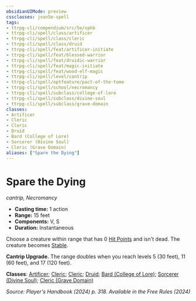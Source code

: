 ```yaml
---
obsidianUIMode: preview
cssclasses: json5e-spell
tags:
- ttrpg-cli/compendium/src/5e/xphb
- ttrpg-cli/spell/class/artificer
- ttrpg-cli/spell/class/cleric
- ttrpg-cli/spell/class/druid
- ttrpg-cli/spell/feat/artificer-initiate
- ttrpg-cli/spell/feat/blessed-warrior
- ttrpg-cli/spell/feat/druidic-warrior
- ttrpg-cli/spell/feat/magic-initiate
- ttrpg-cli/spell/feat/wood-elf-magic
- ttrpg-cli/spell/level/cantrip
- ttrpg-cli/spell/optfeature/pact-of-the-tome
- ttrpg-cli/spell/school/necromancy
- ttrpg-cli/spell/subclass/college-of-lore
- ttrpg-cli/spell/subclass/divine-soul
- ttrpg-cli/spell/subclass/grave-domain
classes:
- Artificer
- Cleric
- Cleric
- Druid
- Bard (College of Lore)
- Sorcerer (Divine Soul)
- Cleric (Grave Domain)
aliases: ["Spare the Dying"]
---
```

# Spare the Dying
*cantrip, Necromancy*  

- **Casting time:** 1 action
- **Range:** 15 feet
- **Components:** V, S
- **Duration:** Instantaneous

Choose a creature within range that has 0 [Hit Points](3-Compendium/rules/variant-rules/hit-points-xphb.md) and isn't dead. The creature becomes [Stable](3-Compendium/rules/variant-rules/stable-xphb.md).

**Cantrip Upgrade.** The range doubles when you reach levels 5 (30 feet), 11 (60 feet), and 17 (120 feet).

**Classes**: [Artificer](list-spells-classes-artificer); [Cleric](list-spells-classes-cleric); [Cleric](list-spells-classes-cleric); [Druid](list-spells-classes-druid); [Bard (College of Lore)](list-spells-classes-bard-xphb-college-of-lore-xphb); [Sorcerer (Divine Soul)](list-spells-classes-sorcerer-xphb-divine-soul-xge); [Cleric (Grave Domain)](list-spells-classes-cleric-xphb-grave-domain-xge)

*Source: Player's Handbook (2024) p. 318. Available in the Free Rules (2024)*